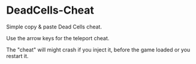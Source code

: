 # DeadCells-Cheat
Simple copy &amp; paste Dead Cells cheat.

Use the arrow keys for the teleport cheat.


The "cheat" will might crash if you inject it, before the game loaded or you restart it.
